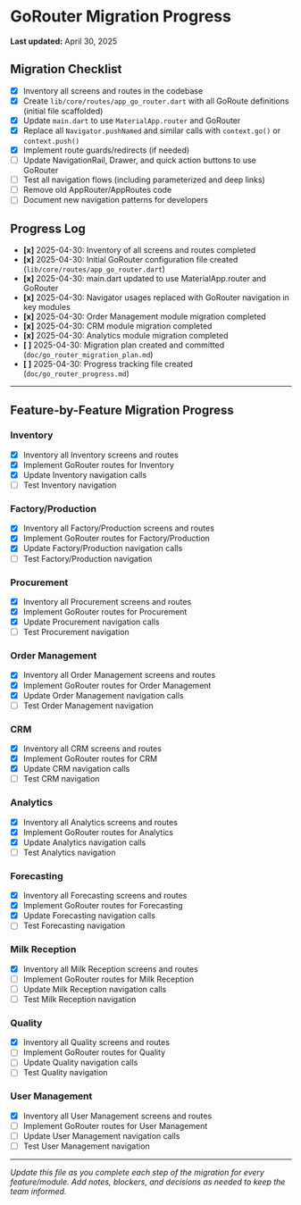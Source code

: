 # GoRouter Migration Progress

**Last updated:** April 30, 2025

## Migration Checklist

- [x] Inventory all screens and routes in the codebase
- [x] Create `lib/core/routes/app_go_router.dart` with all GoRoute definitions (initial file scaffolded)
- [x] Update `main.dart` to use `MaterialApp.router` and GoRouter
- [x] Replace all `Navigator.pushNamed` and similar calls with `context.go()` or `context.push()`
- [x] Implement route guards/redirects (if needed)
- [ ] Update NavigationRail, Drawer, and quick action buttons to use GoRouter
- [ ] Test all navigation flows (including parameterized and deep links)
- [ ] Remove old AppRouter/AppRoutes code
- [ ] Document new navigation patterns for developers

## Progress Log

- **[x]** 2025-04-30: Inventory of all screens and routes completed
- **[x]** 2025-04-30: Initial GoRouter configuration file created (`lib/core/routes/app_go_router.dart`)
- **[x]** 2025-04-30: main.dart updated to use MaterialApp.router and GoRouter
- **[x]** 2025-04-30: Navigator usages replaced with GoRouter navigation in key modules
- **[x]** 2025-04-30: Order Management module migration completed
- **[x]** 2025-04-30: CRM module migration completed
- **[x]** 2025-04-30: Analytics module migration completed
- **[ ]** 2025-04-30: Migration plan created and committed (`doc/go_router_migration_plan.md`)
- **[ ]** 2025-04-30: Progress tracking file created (`doc/go_router_progress.md`)

---

## Feature-by-Feature Migration Progress

### Inventory
- [x] Inventory all Inventory screens and routes
- [x] Implement GoRouter routes for Inventory
- [x] Update Inventory navigation calls
- [ ] Test Inventory navigation

### Factory/Production
- [x] Inventory all Factory/Production screens and routes
- [x] Implement GoRouter routes for Factory/Production
- [x] Update Factory/Production navigation calls
- [ ] Test Factory/Production navigation

### Procurement
- [x] Inventory all Procurement screens and routes
- [x] Implement GoRouter routes for Procurement
- [x] Update Procurement navigation calls
- [ ] Test Procurement navigation

### Order Management
- [x] Inventory all Order Management screens and routes
- [x] Implement GoRouter routes for Order Management
- [x] Update Order Management navigation calls
- [ ] Test Order Management navigation

### CRM
- [x] Inventory all CRM screens and routes
- [x] Implement GoRouter routes for CRM
- [x] Update CRM navigation calls
- [ ] Test CRM navigation

### Analytics
- [x] Inventory all Analytics screens and routes
- [x] Implement GoRouter routes for Analytics
- [x] Update Analytics navigation calls
- [ ] Test Analytics navigation

### Forecasting
- [x] Inventory all Forecasting screens and routes
- [x] Implement GoRouter routes for Forecasting
- [x] Update Forecasting navigation calls
- [ ] Test Forecasting navigation

### Milk Reception
- [x] Inventory all Milk Reception screens and routes
- [ ] Implement GoRouter routes for Milk Reception
- [ ] Update Milk Reception navigation calls
- [ ] Test Milk Reception navigation

### Quality
- [x] Inventory all Quality screens and routes
- [ ] Implement GoRouter routes for Quality
- [ ] Update Quality navigation calls
- [ ] Test Quality navigation

### User Management
- [x] Inventory all User Management screens and routes
- [ ] Implement GoRouter routes for User Management
- [ ] Update User Management navigation calls
- [ ] Test User Management navigation

---

*Update this file as you complete each step of the migration for every feature/module. Add notes, blockers, and decisions as needed to keep the team informed.*
